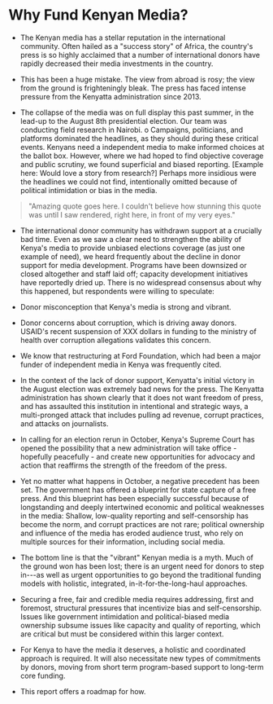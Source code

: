 # Why Fund Kenyan Media?

-   The Kenyan media has a stellar reputation in the international community. Often hailed as a "success story" of Africa, the country's press is so highly acclaimed that a number of international donors have rapidly decreased their media investments in the country.

-   This has been a huge mistake. The view from abroad is rosy; the view from the ground is frighteningly bleak. The press has faced intense pressure from the Kenyatta administration since 2013.

-   The collapse of the media was on full display this past summer, in the lead-up to the August 8th presidential election. Our team was conducting field research in Nairobi. o   Campaigns, politicians, and platforms dominated the headlines, as they should during these critical events. Kenyans need a independent media to make informed choices at the ballot box. However, where we had hoped to find objective coverage and public scrutiny, we found superficial and biased reporting. [Example here: Would love a story from research?] Perhaps more insidious were the headlines we could not find, intentionally omitted because of political intimidation or bias in the media.

> "Amazing quote goes here. I couldn't believe how stunning this quote was until I saw rendered, right here, in front of my very eyes."

-   The international donor community has withdrawn support at a crucially bad time. Even as we saw a clear need to strengthen the ability of Kenya's media to provide unbiased elections coverage (as just one example of need), we heard frequently about the decline in donor support for media development. Programs have been downsized or closed altogether and staff laid off; capacity development initiatives have reportedly dried up. There is no widespread consensus about why this happened, but respondents were willing to speculate:  

-   Donor misconception that Kenya's media is strong and vibrant.

-   Donor concerns about corruption, which is driving away donors. USAID's recent suspension of XXX dollars in funding to the ministry of health over corruption allegations validates this concern.

-   We know that restructuring at Ford Foundation, which had been a major funder of independent media in Kenya was frequently cited.

-   In the context of the lack of donor support, Kenyatta's initial victory in the August election was extremely bad news for the press. The Kenyatta administration has shown clearly that it does not want freedom of press, and has assaulted this institution in intentional and strategic ways, a multi-pronged attack that includes pulling ad revenue, corrupt practices, and attacks on journalists.

-   In calling for an election rerun in October, Kenya's Supreme Court has opened the possibility that a new administration will take office - hopefully peacefully - and create new opportunities for advocacy and action that reaffirms the strength of the freedom of the press.

-   Yet no matter what happens in October, a negative precedent has been set. The government has offered a blueprint for state capture of a free press. And this blueprint has been especially successful because of longstanding and deeply intertwined economic and political weaknesses in the media: Shallow, low-quality reporting and self-censorship has become the norm, and corrupt practices are not rare; political ownership and influence of the media has eroded audience trust, who rely on multiple sources for their information, including social media.

-   The bottom line is that the "vibrant" Kenyan media is a myth. Much of the ground won has been lost; there is an urgent need for donors to step in---as well as urgent opportunities to go beyond the traditional funding models with holistic, integrated, in-it-for-the-long-haul approaches.

-   Securing a free, fair and credible media requires addressing, first and foremost, structural pressures that incentivize bias and self-censorship. Issues like government intimidation and political-biased media ownership subsume issues like capacity and quality of reporting, which are critical but must be considered within this larger context.

-   For Kenya to have the media it deserves, a holistic and coordinated approach is required. It will also necessitate new types of commitments by donors, moving from short term program-based support to long-term core funding.

-   This report offers a roadmap for how.
